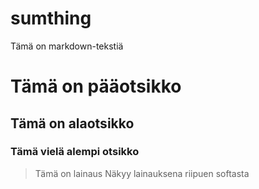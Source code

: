 # sumthing
Tämä on markdown-tekstiä

# Tämä on pääotsikko
## Tämä on alaotsikko
### Tämä vielä alempi otsikko

> Tämä on lainaus
Näkyy lainauksena riipuen softasta

[Google]: htttp://www.google.fi
